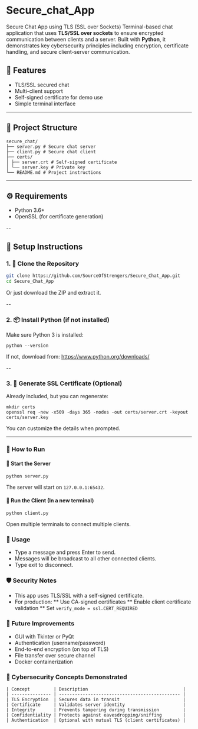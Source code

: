 
# Secure_chat_App
Secure Chat App using TLS (SSL over Sockets)  Terminal-based chat application that uses **TLS/SSL over sockets** to ensure encrypted communication between clients and a server. 
Built with **Python**, it demonstrates key cybersecurity principles including encryption, certificate handling, and secure client-server communication.



## 📌 Features

- TLS/SSL secured chat
- Multi-client support
- Self-signed certificate for demo use
- Simple terminal interface

---

## 📁 Project Structure
```
secure_chat/
├── server.py # Secure chat server
├── client.py # Secure chat client
├── certs/
│ ├── server.crt # Self-signed certificate
│ └── server.key # Private key
└── README.md # Project instructions
```

---

## ⚙️ Requirements

- Python 3.6+
- OpenSSL (for certificate generation)

--

## 🔧 Setup Instructions

### 1. 🔽 Clone the Repository

```bash
git clone https://github.com/SourceOfStrengers/Secure_Chat_App.git
cd Secure_Chat_App
```
Or just download the ZIP and extract it.

--

### 2. 📦 Install Python (if not installed)

Make sure Python 3 is installed:
```
python --version
```
If not, download from: https://www.python.org/downloads/

--

### 3. 🔐 Generate SSL Certificate (Optional)

Already included, but you can regenerate:
```
mkdir certs
openssl req -new -x509 -days 365 -nodes -out certs/server.crt -keyout certs/server.key
```

You can customize the details when prompted.

---

### 🚀 How to Run
#### 🔹 Start the Server
```
python server.py
```
The server will start on `127.0.0.1:65432`.


#### 🔹 Run the Client (In a new terminal)
```
python client.py
```
Open multiple terminals to connect multiple clients.


### 💬 Usage

* Type a message and press Enter to send.
* Messages will be broadcast to all other connected clients.
* Type exit to disconnect.


### 🛡️ Security Notes

* This app uses TLS/SSL with a self-signed certificate.
* For production:
 ** Use CA-signed certificates
 ** Enable client certificate validation
  ** Set `verify_mode = ssl.CERT_REQUIRED`


### 🔄 Future Improvements

* GUI with Tkinter or PyQt
* Authentication (username/password)
* End-to-end encryption (on top of TLS)
* File transfer over secure channel
* Docker containerization


### 🧠 Cybersecurity Concepts Demonstrated
  
```
| Concept         | Description                                    |
| --------------- | ---------------------------------------------- |
| TLS Encryption  | Secures data in transit                        |
| Certificate     | Validates server identity                      |
| Integrity       | Prevents tampering during transmission         |
| Confidentiality | Protects against eavesdropping/sniffing        |
| Authentication  | Optional with mutual TLS (client certificates) |
```
